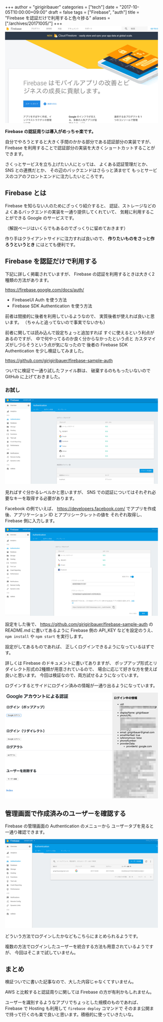 +++
author = "girigiribauer"
categories = ["tech"]
date = "2017-10-05T10:00:00+09:00"
draft = false
tags = ["Firebase", "auth"]
title = "Firebase を認証だけで利用すると色々捗る"
aliases = ["/archives/20171005/"]
+++
![](resource01.jpg)

**Firebase の認証周りは導入がめっちゃ楽です。**

自分でやろうとすると大きく手間のかかる部分である認証部分の実装ですが、
Firebase を利用することで認証部分の実装を大きくショートカットすることができます。

さくっとサービスを立ち上げたい人にとっては、
よくある認証管理だとか、SNS との連携だとか、
その辺のバックエンドはさらっと済ませて
もっとサービスのコアのフロントエンドに注力したいところです。



## Firebase とは

Firebase を知らない人のためにざっくり紹介すると、
認証、ストレージなどのよくあるバックエンドの実装を一通り提供してくれていて、
気軽に利用することができる Google のサービスです。

（解説ページはいくらでもあるのでざっくりに留めておきます）

作り手はクライアントサイドに注力すれば良いので、
**作りたいものをさっと作ろうというとき** にはとても便利です。



## Firebase を認証だけで利用する

下記に詳しく掲載されていますが、
Firebase の認証を利用するときは大きく2種類の方法があります。

https://firebase.google.com/docs/auth/

- FirebaseUI Auth を使う方法
- Firebase SDK Authentication を使う方法

前者は間接的に後者を利用しているようなので、
実質後者が使えれば良いと思います。
（ちゃんと追ってないので事実でないかも）

前者に関しては読み込んで設定ちょっと追加すれば
すぐに使えるという利点があるのですが、
中で何やってるのか良く分からなかったという点と
カスタマイズがしづらそうという点が気になったので
後者の Firebase SDK Authentication を少し検証してみました。

https://github.com/girigiribauer/firebase-sample-auth

ついでに検証で一通り試したファイル群は、
破棄するのももったいないので GitHub に上げておきました。

### お試し

![](resource02.jpg)

見ればすぐ分かるレベルかと思いますが、
SNS での認証についてはそれぞれ必要なキーを取得する必要があります。

Facebook の例でいえば、
https://developers.facebook.com/
でアプリを作成後、アプリケーション ID とアプリシークレットの値を
それぞれ取得し、Firebase 側に入力します。

![](resource03.jpg)

設定をした後で、
https://github.com/girigiribauer/firebase-sample-auth
の README.md に書いてあるように
Firebase 側の API_KEY などを設定のうえ、
`npm install` や `npm start` を実行します。

設定がしてあるものであれば、
正しくログインできるようになっているはずです。

詳しくは Firebase のドキュメントに書いてありますが、
ポップアップ形式とリダイレクト形式の2種類が用意されているので、
場合に応じて好きな方を使えば良いと思います。
今回は検証なので、両方試せるようになっています。

ログインするとサイドにログイン済みの情報が一通り出るようになっています。

![](resource04.jpg)



## 管理画面で作成済みのユーザーを確認する

Firebase の管理画面の Authentication のメニューから
ユーザータブを見ると一通り確認できます。

![](resource05.jpg)

どういう方法でログインしたかなどもこちらにまとめられるようです。

複数の方法でログインしたユーザーを統合する方法も用意されているようですが、
今回はそこまで試していません。



## まとめ

検証ついでに書いた記事なので、大した内容じゃなくてすいません。

AWS と比較すると認証周りに関しては Firebase の方が有利かもしれません。

ユーザーを識別するようなアプリでちょっとした規模のものであれば、
Firebase で Hosting も利用して `firebase deploy` コマンドで
そのまま公開まで持って行くのも楽で良いと思います。積極的に使っていきたいな。
